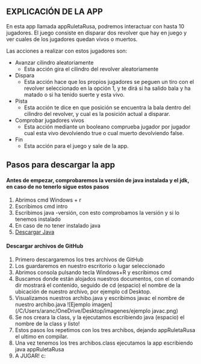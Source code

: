 ## EXPLICACIÓN DE LA APP



En esta app llamada appRuletaRusa, podremos interactuar con hasta 10 jugadores.
El juego consiste en disparar dos revolver que hay en juego y ver cuales de los jugadores quedan vivos o muertos.

Las acciones a realizar con estos jugadores son:
- Avanzar cilindro aleatoriamente
	- Esta acción gira el cilindro del revolver aleatoriamente
- Dispara
	- Esta acción hace que los propios jugadores se peguen un tiro con el revolver seleccionado en la opción 1, y te dirá si ha salido bala y ha matado o si ha tenido suerte y esta vivo.
- Pista
	- Esta acción te dice en que posición se encuentra la bala dentro del cilindro del revolver, y cual es la posición actual a disparar.
- Comprobar jugadores vivos
	- Esta acción mediante un booleano comprueba jugador por jugador cual esta vivo devolviendo true o cual muerto devolviendo false.
- Fin
	- Esta acción para el juego y sale de la app.
	

	
## Pasos para descargar la app
#### Antes de empezar, comprobaremos la versión de java instalada y el jdk, en caso de no tenerlo sigue estos pasos
1. Abrimos cmd Windows + r 
2. Escribimos cmd intro
3. Escribimos java -versión, con esto comprobamos la versión y si lo tenemos instalado
4. En caso de no tener instalado java 
5. [Descargar Java]

[Descargar Java]:https://www.oracle.com/technetwork/es/java/javase/downloads/index.html


#### Descargar archivos de GitHub
1. Primero descargaremos los tres archivos de GitHub
2. Los guardaremos en nuestro escritorio o lugar seleccionado
3. Abrimos consola pulsando tecla Windows+R y escribimos cmd
4. Buscamos donde están alojados nuestros documentos, con el comando dir mostrará el contenido, seguido de cd (espacio) el nombre de la ubicación de nuestro archivo, por ejemplo cd Desktop.
6. Visualizamos nuestros archibo.java y escribimos javac el nombre de nuestro archibo.java
![Ejemplo imagen](/C/Users/aranc/OneDrive/Desktop/imagenes/ejemplo javac.png)
8. Se nos creara la class, y la ejecutamos escribiendo java (espacio) el nombre de la class y listo!
9. Estos pasos los repetimos con los tres archibos, dejando appRuletaRusa el ultimo en compilar.
10. Una vez tenemos los tres archibos.class ejecutamos la app escribiendo java appRuletaRusa
11. A JUGAR! c:

